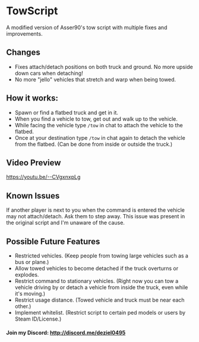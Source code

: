 # TowScript
A modified version of Asser90's tow script with multiple fixes and improvements.

## Changes
- Fixes attach/detach positions on both truck and ground. No more upside down cars when detaching!
- No more "jello" vehicles that stretch and warp when being towed.

## How it works:
- Spawn or find a flatbed truck and get in it.
- When you find a vehicle to tow, get out and walk up to the vehicle.
- While facing the vehicle type `/tow` in chat to attach the vehicle to the flatbed.
- Once at your destination type `/tow` in chat again to detach the vehicle from the flatbed. (Can be done from inside or outside the truck.)

## Video Preview
https://youtu.be/--CVgxnxpLg

## Known Issues
If another player is next to you when the command is entered the vehicle may not attach/detach. Ask them to step away. This issue was present in the original script and I'm unaware of the cause.

## Possible Future Features
- Restricted vehicles. (Keep people from towing large vehicles such as a bus or plane.)
- Allow towed vehicles to become detached if the truck overturns or explodes.
- Restrict command to stationary vehicles. (Right now you can tow a vehicle driving by or detach a vehicle from inside the truck, even while it's moving.)
- Restrict usage distance. (Towed vehicle and truck must be near each other.)
- Implement whitelist. (Restrict script to certain ped models or users by Steam ID/License.)

#### Join my Discord: http://discord.me/deziel0495
